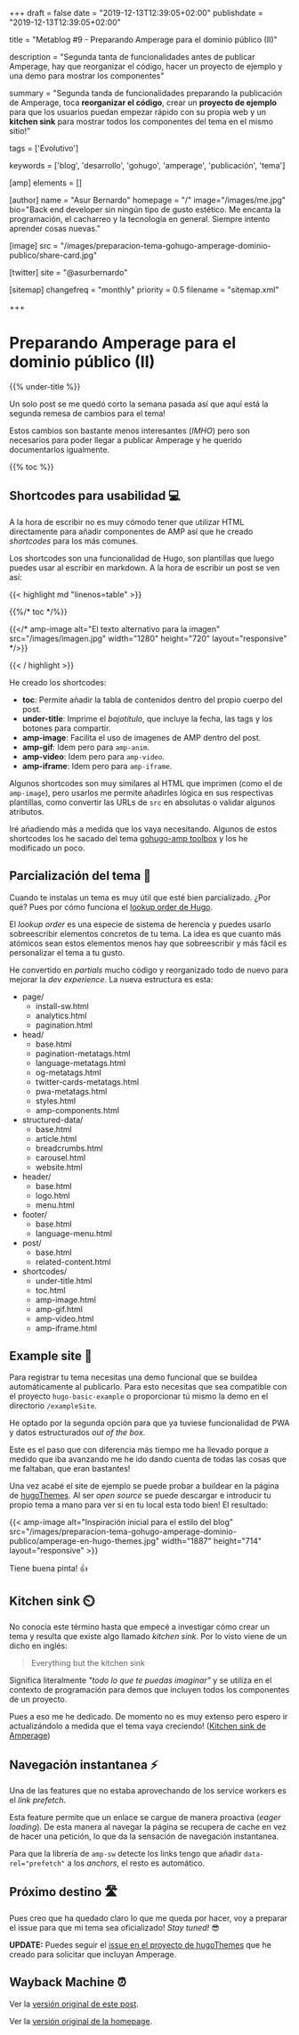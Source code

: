 +++
draft = false
date = "2019-12-13T12:39:05+02:00"
publishdate = "2019-12-13T12:39:05+02:00"

title = "Metablog #9 - Preparando Amperage para el dominio público (II)"

description = "Segunda tanta de funcionalidades antes de publicar Amperage, hay que reorganizar el código, hacer un proyecto de ejemplo y una demo para mostrar los componentes"

summary = "Segunda tanda de funcionalidades preparando la publicación de Amperage, toca **reorganizar el código**, crear un **proyecto de ejemplo** para que los usuarios puedan empezar rápido con su propia web y un **kitchen sink** para mostrar todos los componentes del tema en el mismo sitio!"

tags = ['Evolutivo']

keywords = ['blog', 'desarrollo', 'gohugo', 'amperage', 'publicación', 'tema']

[amp]
    elements = []

[author]
    name = "Asur Bernardo"
    homepage = "/"
    image="/images/me.jpg"
    bio="Back end developer sin ningún tipo de gusto estético. Me encanta la programación, el cacharreo y la tecnología en general. Siempre intento aprender cosas nuevas."

[image]
    src = "/images/preparacion-tema-gohugo-amperage-dominio-publico/share-card.jpg"

[twitter]
    site = "@asurbernardo"

[sitemap]
  changefreq = "monthly"
  priority = 0.5
  filename = "sitemap.xml"

+++

# Preparando Amperage para el dominio público (II)

{{% under-title %}}

Un solo post se me quedó corto la semana pasada así que aquí está la segunda remesa de cambios para el tema!

Estos cambios son bastante menos interesantes (*IMHO*) pero son necesarios para poder llegar a publicar Amperage y he querido documentarlos igualmente.

{{% toc %}}

## Shortcodes para usabilidad 💻

A la hora de escribir no es muy cómodo tener que utilizar HTML directamente para añadir componentes de AMP así que he creado *shortcodes* para los más comunes.

Los shortcodes son una funcionalidad de Hugo, son plantillas que luego puedes usar al escribir en markdown. A la hora de escribir un post se ven así:

{{< highlight md "linenos=table" >}}

{{%/* toc */%}}

{{</* amp-image
    alt="El texto alternativo para la imagen"
    src="/images/imagen.jpg"
    width="1280"
    height="720"
    layout="responsive" */>}}

{{< / highlight >}}

He creado los shortcodes:

 - **toc**: Permite añadir la tabla de contenidos dentro del propio cuerpo del post.
 - **under-title**: Imprime el *bajotítulo*, que incluye la fecha, las tags y los botones para compartir.
 - **amp-image**: Facilita el uso de imagenes de AMP dentro del post.
 - **amp-gif**: Idem pero para `amp-anim`.
 - **amp-video**: Idem pero para `amp-video`.
 - **amp-iframe**:  Idem pero para `amp-iframe`.

Algunos shortcodes son muy similares al HTML que imprimen (como el de `amp-image`), pero usarlos me permite añadirles lógica en sus respectivas plantillas, como convertir las URLs de `src` en absolutas o validar algunos atributos.

Iré añadiendo más a medida que los vaya necesitando. Algunos de estos shortcodes los he sacado del tema [gohugo-amp toolbox](https://gohugo-amp.gohugohq.com/) y los he modificado un poco.

## Parcialización del tema 🍱

Cuando te instalas un tema es muy útil que esté bien parcializado. ¿Por qué? Pues por cómo funciona el [lookup order de Hugo](https://gohugo.io/templates/lookup-order/).

El *lookup order* es una especie de sistema de herencia y puedes usarlo sobreescribir elementos concretos de tu tema. La idea es que cuanto más atómicos sean estos elementos menos hay que sobreescribir y más fácil es personalizar el tema a tu gusto.

He convertido en *partials* mucho código y reorganizado todo de nuevo para mejorar la *dev experience*. La nueva estructura es esta:

 - page/
   - install-sw.html
   - analytics.html
   - pagination.html
 - head/
   - base.html
   - pagination-metatags.html
   - language-metatags.html
   - og-metatags.html
   - twitter-cards-metatags.html
   - pwa-metatags.html
   - styles.html
   - amp-components.html
 - structured-data/
   - base.html
   - article.html
   - breadcrumbs.html
   - carousel.html
   - website.html
 - header/
   - base.html
   - logo.html
   - menu.html
 - footer/
   - base.html
   - language-menu.html
 - post/
   - base.html
   - related-content.html
 - shortcodes/
   - under-title.html
   - toc.html
   - amp-image.html
   - amp-gif.html
   - amp-video.html
   - amp-iframe.html

## Example site 🦆

Para registrar tu tema necesitas una demo funcional que se buildea automáticamente al publicarlo. Para esto necesitas que sea compatible con el proyecto `hugo-basic-example` o proporcionar tú mismo la demo en el directorio `/exampleSite`.

He optado por la segunda opción para que ya tuviese funcionalidad de PWA y datos estructurados *out of the box*.

Este es el paso que con diferencia más tiempo me ha llevado porque a medido que iba avanzando me he ido dando cuenta de todas las cosas que me faltaban, que eran bastantes!

Una vez acabé el site de ejemplo se puede probar a buildear en la página de [hugoThemes](https://github.com/gohugoio/hugoThemes). Al ser *open source* se puede descargar e introducir tu propio tema a mano para ver si en tu local esta todo bien! El resultado:

{{< amp-image
    alt="Inspiración inicial para el estilo del blog"
    src="/images/preparacion-tema-gohugo-amperage-dominio-publico/amperage-en-hugo-themes.jpg"
    width="1887"
    height="714"
    layout="responsive" >}}

Tiene buena pinta! 👍

## Kitchen sink ⏲️

No conocía este término hasta que empecé a investigar cómo crear un tema y resulta que existe algo llamado *kitchen sink*. Por lo visto viene de un dicho en inglés:

> Everything but the kitchen sink

Significa literalmente *"todo lo que te puedas imaginar"* y se utiliza en el contexto de programación para demos que incluyen todos los componentes de un proyecto.

Pues a eso me he dedicado. De momento no es muy extenso pero espero ir actualizándolo a medida que el tema vaya creciendo! ([Kitchen sink de Amperage](https://asur.dev/en/amperage/theme-kitchen-sink))

## Navegación instantanea ⚡

Una de las features que no estaba aprovechando de los service workers es el *link prefetch*.

Esta feature permite que un enlace se cargue de manera proactiva (*eager loading*). De esta manera al navegar la página se recupera de cache en vez de hacer una petición, lo que da la sensación de navegación instantanea.

Para que la librería de `amp-sw` detecte los links tengo que añadir `data-rel="prefetch"` a los *anchors*, el resto es automático.

## Próximo destino 🛣️

Pues creo que ha quedado claro lo que me queda por hacer, voy a preparar el issue para que mi tema sea oficializado! *Stay tuned!* 😎

**UPDATE:** Puedes seguir el [issue en el proyecto de hugoThemes](https://github.com/gohugoio/hugoThemes/issues/782#issuecomment-566133671) que he creado para solicitar que incluyan Amperage.

## Wayback Machine ⏰

Ver la [versión original de este post](https://web.archive.org/web/20191214175550/https://asur.dev/metablogs/preparacion-tema-gohugo-amperage-dominio-publico-ii/ "Versión original del post").

Ver la [versión original de la homepage](https://web.archive.org/web/20191214175520/https://asur.dev/ "Versión original de la homepage").